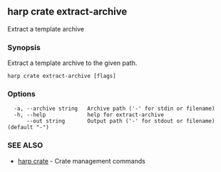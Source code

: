 ## harp crate extract-archive

Extract a template archive

### Synopsis

Extract a template archive to the given path.

```
harp crate extract-archive [flags]
```

### Options

```
  -a, --archive string   Archive path ('-' for stdin or filename)
  -h, --help             help for extract-archive
      --out string       Output path ('-' for stdout or filename) (default "-")
```

### SEE ALSO

* [harp crate](harp_crate.md)	 - Crate management commands

